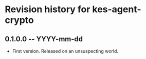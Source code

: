 # Revision history for kes-agent-crypto

## 0.1.0.0 -- YYYY-mm-dd

* First version. Released on an unsuspecting world.
